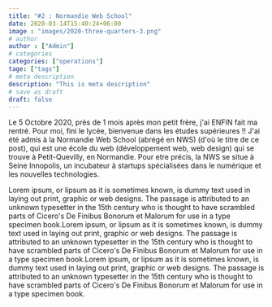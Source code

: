 ```yaml
---
title: "#2 : Normandie Web School"
date: 2020-03-14T15:40:24+06:00
image : "images/2020-three-quarters-3.png"
# author
author : ["Admin"]
# categories
categories: ["operations"]
tage: ["tags"]
# meta description
description: "This is meta description"
# save as draft
draft: false
---
```


Le 5 Octobre 2020, près de 1 mois après mon petit frère, j'ai ENFIN fait ma rentré. Pour moi, fini le lycée, bienvenue dans les études supérieures !! J'ai été admis à la Normandie Web School (abrégé en NWS) (d'où le titre de ce post), qui est une école du web (développement web, web design) qui se trouve à Petit-Quevilly, en Normandie. Pour etre précis, la NWS se situe à Seine Innopolis, un incubateur à startups spécialisées dans le numérique et les nouvelles technologies. 

Lorem ipsum, or lipsum as it is sometimes known, is dummy text used in laying out print, graphic or web designs. The passage is attributed to an unknown typesetter in the 15th century who is thought to have scrambled parts of Cicero's De Finibus Bonorum et Malorum for use in a type specimen book.Lorem ipsum, or lipsum as it is sometimes known, is dummy text used in laying out print, graphic or web designs. The passage is attributed to an unknown typesetter in the 15th century who is thought to have scrambled parts of Cicero's De Finibus Bonorum et Malorum for use in a type specimen book.Lorem ipsum, or lipsum as it is sometimes known, is dummy text used in laying out print, graphic or web designs. The passage is attributed to an unknown typesetter in the 15th century who is thought to have scrambled parts of Cicero's De Finibus Bonorum et Malorum for use in a type specimen book.